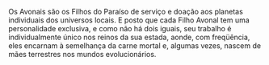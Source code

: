 ﻿Os Avonais são os Filhos do Paraíso de serviço e doação aos planetas individuais dos universos locais. E posto que cada Filho Avonal tem uma personalidade exclusiva, e como não há dois iguais, seu trabalho é individualmente único nos reinos da sua estada, aonde, com freqüência, eles encarnam à semelhança da carne mortal e, algumas vezes, nascem de mães terrestres nos mundos evolucionários.